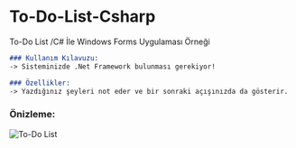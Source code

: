 # To-Do-List-Csharp

To-Do List /C# İle Windows Forms Uygulaması Örneği

```markdown
### Kullanım Kılavuzu:
-> Sisteminizde .Net Framework bulunması gerekiyor!

### Özellikler:
-> Yazdığınız şeyleri not eder ve bir sonraki açışınızda da gösterir.
```
### Önizleme:

![To-Do List](https://user-images.githubusercontent.com/90040826/152172360-78407a05-1245-4dba-af4b-62a26a2a703b.png)

